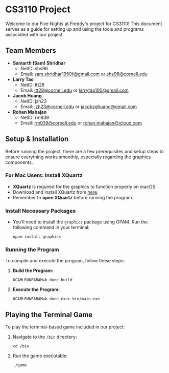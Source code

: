# CS3110 Project

Welcome to our Five Nights at Freddy's project for CS3110! This document serves as a guide for setting up and using the tools and programs associated with our project.

## Team Members
- **Samarth (Sam) Shridhar**
  - NetID: shs96
  - Email: sam.shridhar1950f@gmail.com or shs96@cornell.edu
- **Larry Tao**
  - NetID: ltt28
  - Email: ltt28@cornell.edu or larrytao100@gmail.com
- **Jacob Huang**
  - NetID: jzh23
  - Email: jzh23@cornell.edu or jacobzghuang@gmail.com
- **Rohan Mahajan**
  - NetID: rm939
  - Email: rm939@cornell.edu or rohan.mahajan@icloud.com

## Setup & Installation

Before running the project, there are a few prerequisites and setup steps to ensure everything works smoothly, especially regarding the graphics components.

### For Mac Users: Install XQuartz
- **XQuartz** is required for the graphics to function properly on macOS.
- Download and install XQuartz from [here](https://www.xquartz.org/).
- Remember to **open XQuartz** before running the program.

### Install Necessary Packages
- You'll need to install the `graphics` package using OPAM. Run the following command in your terminal:
  ```
  opam install graphics
  ```

### Running the Program
To compile and execute the program, follow these steps:
1. **Build the Program:**
   ```
   OCAMLRUNPARAM=b dune build
   ```
2. **Execute the Program:**
   ```
   OCAMLRUNPARAM=b dune exec bin/main.exe
   ```

## Playing the Terminal Game
To play the terminal-based game included in our project:
1. Navigate to the `/bin` directory:
   ```
   cd /bin
   ```
2. Run the game executable:
   ```
   ./game
   ```
